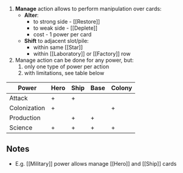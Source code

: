 1. **Manage** action allows to perform manipulation over cards:
	- **Alter**:
		- to strong side - [[Restore]]
		- to weak side - [[Deplete]]
		- cost - 1 power per card
	- **Shift** to adjacent slot/pile:
		- within same [[Star]]
		- within [[Laboratory]] or [[Factory]] row
2. Manage action can be done for any power, but:
	1. only one type of power per action
	2. with limitations, see table below

|Power|Hero|Ship|Base|Colony|
|---|---|---|---|---|
|Attack|+|+| | |
|Colonization|+| | |+|
|Production| |+|+| |
|Science|+|+|+|+|

## Notes

- E.g. [[Military]] power allows manage [[Hero]] and [[Ship]] cards
